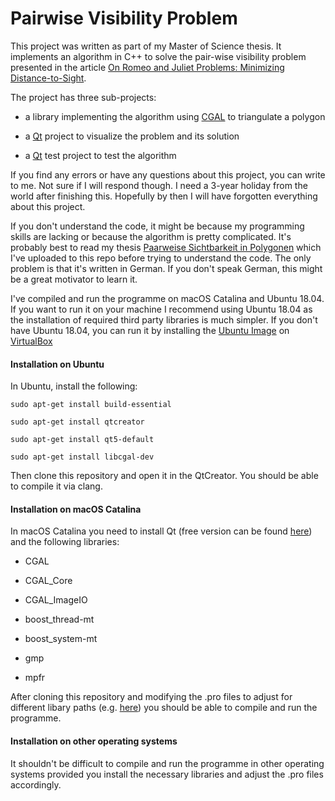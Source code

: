 # Pairwise Visibility Problem
This project was written as part of my Master of Science thesis. It implements an algorithm in C++ to solve the pair-wise visibility problem presented in the article [On Romeo and Juliet Problems: Minimizing Distance-to-Sight](https://ui.adsabs.harvard.edu/abs/2019arXiv190601114A).

The project has three sub-projects:

* a library implementing the algorithm using [CGAL](https://www.cgal.org/) to triangulate a polygon

* a [Qt](https://www.qt.io/) project to visualize the problem and its solution

* a [Qt](https://www.qt.io/) test project to test the algorithm

If you find any errors or have any questions about this project, you can write to me. Not sure if I will respond though. I need a 3-year holiday from the world after finishing this. Hopefully by then I will have forgotten everything about this project.

If you don't understand the code, it might be because my programming skills are lacking or because the algorithm is pretty complicated. It's probably best to read my thesis [Paarweise Sichtbarkeit in Polygonen](https://github.com/klauste/ShortestPathToVisibility/blob/master/PaarweiseSichtbarkeit.pdf) which I've uploaded to this repo before trying to understand the code. The only problem is that it's written in German. If you don't speak German, this might be a great motivator to learn it.

I've compiled and run the programme on macOS Catalina and Ubuntu 18.04. If you want to run it on your machine I recommend using Ubuntu 18.04 as the installation of required third party libraries is much simpler. If you don't have Ubuntu 18.04, you can run it by installing the [Ubuntu Image](http://releases.ubuntu.com/18.04/) on [VirtualBox](https://www.virtualbox.org/)

#### Installation on Ubuntu

In Ubuntu, install the following:

`sudo apt-get install build-essential`

`sudo apt-get install qtcreator`

`sudo apt-get install qt5-default`

`sudo apt-get install libcgal-dev`

Then clone this repository and open it in the QtCreator. You should be able to compile it via clang.

#### Installation on macOS Catalina

In macOS Catalina you need to install Qt (free version can be found [here](https://www.qt.io/download-qt-installer)) and the following libraries:

* CGAL

* CGAL_Core

* CGAL_ImageIO

* boost_thread-mt

* boost_system-mt

* gmp

* mpfr

After cloning this repository and modifying the .pro files to adjust for different libary paths (e.g. [here]( https://github.com/klauste/ShortestPathToVisibility/blob/master/VisibilityProblemLibrary/VisibilityProblemLibrary.pro#L35)) you should be able to compile and run the programme.

#### Installation on other operating systems

It shouldn't be difficult to compile and run the programme in other operating systems provided you install the necessary libraries and adjust the .pro files accordingly.
